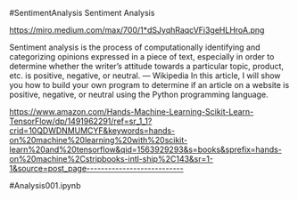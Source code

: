 #SentimentAnalysis
Sentiment Analysis

https://miro.medium.com/max/700/1*dSJyqhRaqcVFi3geHLHroA.png

Sentiment analysis is the process of computationally identifying and categorizing opinions expressed in a piece of text, especially in order to determine whether the writer’s attitude towards a particular topic, product, etc. is positive, negative, or neutral. — Wikipedia
In this article, I will show you how to build your own program to determine if an article on a website is positive, negative, or neutral using the Python programming language.

https://www.amazon.com/Hands-Machine-Learning-Scikit-Learn-TensorFlow/dp/1491962291/ref=sr_1_1?crid=10QDWDNMUMCYF&keywords=hands-on%20machine%20learning%20with%20scikit-learn%20and%20tensorflow&qid=1563929293&s=books&sprefix=hands-on%20machine%2Cstripbooks-intl-ship%2C143&sr=1-1&source=post_page---------------------------

#Analysis001.ipynb
